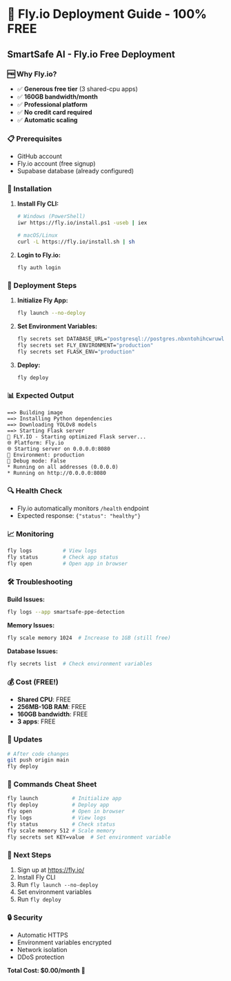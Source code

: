# 🚀 Fly.io Deployment Guide - 100% FREE

## SmartSafe AI - Fly.io Free Deployment

### 🆓 Why Fly.io?
- ✅ **Generous free tier** (3 shared-cpu apps)
- ✅ **160GB bandwidth/month**
- ✅ **Professional platform**
- ✅ **No credit card required**
- ✅ **Automatic scaling**

### 📋 Prerequisites
- GitHub account
- Fly.io account (free signup)
- Supabase database (already configured)

### 🔧 Installation

1. **Install Fly CLI:**
   ```bash
   # Windows (PowerShell)
   iwr https://fly.io/install.ps1 -useb | iex
   
   # macOS/Linux
   curl -L https://fly.io/install.sh | sh
   ```

2. **Login to Fly.io:**
   ```bash
   fly auth login
   ```

### 🚀 Deployment Steps

1. **Initialize Fly App:**
   ```bash
   fly launch --no-deploy
   ```

2. **Set Environment Variables:**
   ```bash
   fly secrets set DATABASE_URL="postgresql://postgres.nbxntohihcwruwlnthfb:6818.yigit.98@aws-0-us-west-1.pooler.supabase.com:6543/postgres?sslmode=require"
   fly secrets set FLY_ENVIRONMENT="production"
   fly secrets set FLASK_ENV="production"
   ```

3. **Deploy:**
   ```bash
   fly deploy
   ```

### 📊 Expected Output
```
==> Building image
==> Installing Python dependencies
==> Downloading YOLOv8 models
==> Starting Flask server
🚀 FLY.IO - Starting optimized Flask server...
🌐 Platform: Fly.io
🌐 Starting server on 0.0.0.0:8080
🔧 Environment: production
🔧 Debug mode: False
* Running on all addresses (0.0.0.0)
* Running on http://0.0.0.0:8080
```

### 🔍 Health Check
- Fly.io automatically monitors `/health` endpoint
- Expected response: `{"status": "healthy"}`

### 📈 Monitoring
```bash
fly logs          # View logs
fly status        # Check app status
fly open          # Open app in browser
```

### 🛠️ Troubleshooting

**Build Issues:**
```bash
fly logs --app smartsafe-ppe-detection
```

**Memory Issues:**
```bash
fly scale memory 1024  # Increase to 1GB (still free)
```

**Database Issues:**
```bash
fly secrets list  # Check environment variables
```

### 💰 Cost (FREE!)
- **Shared CPU**: FREE
- **256MB-1GB RAM**: FREE
- **160GB bandwidth**: FREE
- **3 apps**: FREE

### 🔄 Updates
```bash
# After code changes
git push origin main
fly deploy
```

### 📝 Commands Cheat Sheet
```bash
fly launch           # Initialize app
fly deploy           # Deploy app
fly open             # Open in browser
fly logs             # View logs
fly status           # Check status
fly scale memory 512 # Scale memory
fly secrets set KEY=value  # Set environment variable
```

### 🎯 Next Steps
1. Sign up at https://fly.io/
2. Install Fly CLI
3. Run `fly launch --no-deploy`
4. Set environment variables
5. Run `fly deploy`

### 🔒 Security
- Automatic HTTPS
- Environment variables encrypted
- Network isolation
- DDoS protection

**Total Cost: $0.00/month** 🎉 